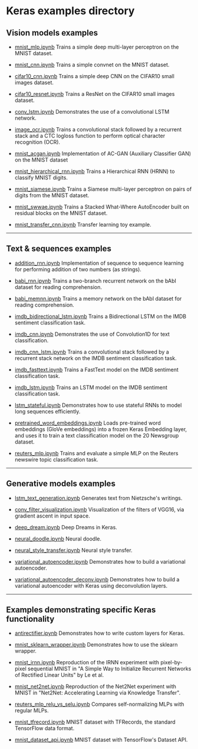 # Keras examples directory

## Vision models examples

- [mnist_mlp.ipynb](mnist_mlp.ipynb)
Trains a simple deep multi-layer perceptron on the MNIST dataset.

- [mnist_cnn.ipynb](mnist_cnn.ipynb)
Trains a simple convnet on the MNIST dataset.

- [cifar10_cnn.ipynb](cifar10_cnn.ipynb)
Trains a simple deep CNN on the CIFAR10 small images dataset.

- [cifar10_resnet.ipynb](cifar10_resnet.ipynb)
Trains a ResNet on the CIFAR10 small images dataset.

- [conv_lstm.ipynb](conv_lstm.ipynb)
Demonstrates the use of a convolutional LSTM network.

- [image_ocr.ipynb](image_ocr.ipynb)
Trains a convolutional stack followed by a recurrent stack and a CTC logloss function to perform optical character recognition (OCR).

- [mnist_acgan.ipynb](mnist_acgan.ipynb)
Implementation of AC-GAN (Auxiliary Classifier GAN) on the MNIST dataset

- [mnist_hierarchical_rnn.ipynb](mnist_hierarchical_rnn.ipynb)
Trains a Hierarchical RNN (HRNN) to classify MNIST digits.

- [mnist_siamese.ipynb](mnist_siamese.ipynb)
Trains a Siamese multi-layer perceptron on pairs of digits from the MNIST dataset.

- [mnist_swwae.ipynb](mnist_swwae.ipynb)
Trains a Stacked What-Where AutoEncoder built on residual blocks on the MNIST dataset.

- [mnist_transfer_cnn.ipynb](mnist_transfer_cnn.ipynb)
Transfer learning toy example.

----

## Text & sequences examples

- [addition_rnn.ipynb](addition_rnn.ipynb)
Implementation of sequence to sequence learning for performing addition of two numbers (as strings).

- [babi_rnn.ipynb](babi_rnn.ipynb)
Trains a two-branch recurrent network on the bAbI dataset for reading comprehension.

- [babi_memnn.ipynb](babi_memnn.ipynb)
Trains a memory network on the bAbI dataset for reading comprehension.

- [imdb_bidirectional_lstm.ipynb](imdb_bidirectional_lstm.ipynb)
Trains a Bidirectional LSTM on the IMDB sentiment classification task.

- [imdb_cnn.ipynb](imdb_cnn.ipynb)
Demonstrates the use of Convolution1D for text classification.

- [imdb_cnn_lstm.ipynb](imdb_cnn_lstm.ipynb)
Trains a convolutional stack followed by a recurrent stack network on the IMDB sentiment classification task.

- [imdb_fasttext.ipynb](imdb_fasttext.ipynb)
Trains a FastText model on the IMDB sentiment classification task.

- [imdb_lstm.ipynb](imdb_lstm.ipynb)
Trains an LSTM model on the IMDB sentiment classification task.

- [lstm_stateful.ipynb](lstm_stateful.ipynb)
Demonstrates how to use stateful RNNs to model long sequences efficiently.

- [pretrained_word_embeddings.ipynb](pretrained_word_embeddings.ipynb)
Loads pre-trained word embeddings (GloVe embeddings) into a frozen Keras Embedding layer, and uses it to train a text classification model on the 20 Newsgroup dataset.

- [reuters_mlp.ipynb](reuters_mlp.ipynb)
Trains and evaluate a simple MLP on the Reuters newswire topic classification task.

----

## Generative models examples

- [lstm_text_generation.ipynb](lstm_text_generation.ipynb)
Generates text from Nietzsche's writings.

- [conv_filter_visualization.ipynb](conv_filter_visualization.ipynb)
Visualization of the filters of VGG16, via gradient ascent in input space.

- [deep_dream.ipynb](deep_dream.ipynb)
Deep Dreams in Keras.

- [neural_doodle.ipynb](neural_doodle.ipynb)
Neural doodle.

- [neural_style_transfer.ipynb](neural_style_transfer.ipynb)
Neural style transfer.

- [variational_autoencoder.ipynb](variational_autoencoder.ipynb)
Demonstrates how to build a variational autoencoder.

- [variational_autoencoder_deconv.ipynb](variational_autoencoder_deconv.ipynb)
Demonstrates how to build a variational autoencoder with Keras using deconvolution layers.

----

## Examples demonstrating specific Keras functionality

- [antirectifier.ipynb](antirectifier.ipynb)
Demonstrates how to write custom layers for Keras.

- [mnist_sklearn_wrapper.ipynb](mnist_sklearn_wrapper.ipynb)
Demonstrates how to use the sklearn wrapper.

- [mnist_irnn.ipynb](mnist_irnn.ipynb)
Reproduction of the IRNN experiment with pixel-by-pixel sequential MNIST in "A Simple Way to Initialize Recurrent Networks of Rectified Linear Units" by Le et al.

- [mnist_net2net.ipynb](mnist_net2net.ipynb)
Reproduction of the Net2Net experiment with MNIST in "Net2Net: Accelerating Learning via Knowledge Transfer".

- [reuters_mlp_relu_vs_selu.ipynb](reuters_mlp_relu_vs_selu.ipynb)
Compares self-normalizing MLPs with regular MLPs.

- [mnist_tfrecord.ipynb](mnist_tfrecord.ipynb)
MNIST dataset with TFRecords, the standard TensorFlow data format.

- [mnist_dataset_api.ipynb](mnist_dataset_api.ipynb)
MNIST dataset with TensorFlow's Dataset API.